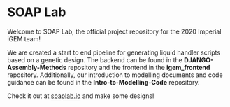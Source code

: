 
# SOAP Lab
Welcome to SOAP Lab, the official project repository for the 2020 Imperial iGEM team!

We are created a start to end pipeline for generating liquid handler scripts based on a genetic design. The backend can be found in the **DJANGO-Assembly-Methods** repository and the frontend in the **igem_frontend** repository. Additionally, our introduction to modelling documents and code guidance can be found in the **Intro-to-Modelling-Code** repository.

Check it out at [soaplab.io](https://www.soaplab.io)  and make some designs!
